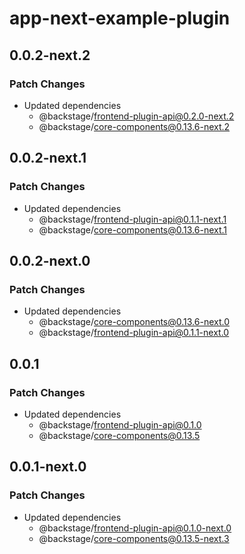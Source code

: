 # app-next-example-plugin

## 0.0.2-next.2

### Patch Changes

- Updated dependencies
  - @backstage/frontend-plugin-api@0.2.0-next.2
  - @backstage/core-components@0.13.6-next.2

## 0.0.2-next.1

### Patch Changes

- Updated dependencies
  - @backstage/frontend-plugin-api@0.1.1-next.1
  - @backstage/core-components@0.13.6-next.1

## 0.0.2-next.0

### Patch Changes

- Updated dependencies
  - @backstage/core-components@0.13.6-next.0
  - @backstage/frontend-plugin-api@0.1.1-next.0

## 0.0.1

### Patch Changes

- Updated dependencies
  - @backstage/frontend-plugin-api@0.1.0
  - @backstage/core-components@0.13.5

## 0.0.1-next.0

### Patch Changes

- Updated dependencies
  - @backstage/frontend-plugin-api@0.1.0-next.0
  - @backstage/core-components@0.13.5-next.3
